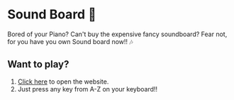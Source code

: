 # Sound Board 🎼

Bored of your Piano? Can't buy the expensive fancy soundboard? Fear not, for you have you own Sound board now!! 🎶

## Want to play?

1. [Click here](https://kunalgehlot.github.io/Sound-Board/) to open the website.
2. Just press any key from A-Z on your keyboard!!
